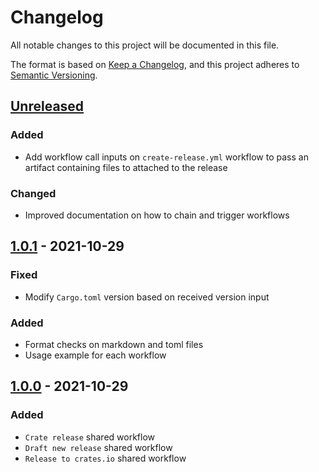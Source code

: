 # Changelog

All notable changes to this project will be documented in this file.

The format is based on [Keep a Changelog](https://keepachangelog.com/en/1.0.0/),
and this project adheres to [Semantic Versioning](https://semver.org/spec/v2.0.0.html).

## [Unreleased]

### Added

- Add workflow call inputs on `create-release.yml` workflow to pass an artifact containing files to attached to the release

### Changed

- Improved documentation on how to chain and trigger workflows

## [1.0.1] - 2021-10-29

### Fixed

- Modify `Cargo.toml` version based on received version input

### Added

- Format checks on markdown and toml files
- Usage example for each workflow

## [1.0.0] - 2021-10-29

### Added

- `Crate release` shared workflow
- `Draft new release` shared workflow
- `Release to crates.io` shared workflow

[Unreleased]: https://github.com/farcaster-project/workflows/compare/v1.0.1...HEAD
[1.0.1]: https://github.com/farcaster-project/workflows/compare/v1.0.0...v1.0.1
[1.0.0]: https://github.com/farcaster-project/workflows/compare/0c88c46cfe1d25098ec47216e4b2dfc8bf871338...v1.0.0
